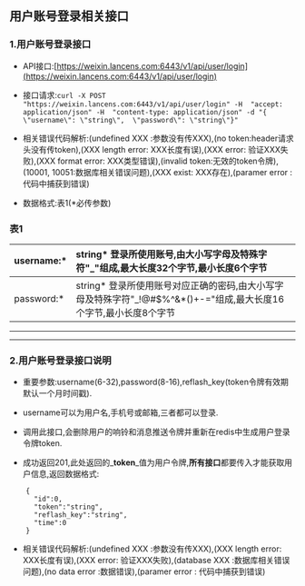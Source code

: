 ## 用户账号登录相关接口

### 1.用户账号登录接口

* API接口:[https://weixin.lancens.com:6443/v1/api/user/login](https://weixin.lancens.com:6443/v1/api/user/login)

* 接口请求:`curl -X POST "https://weixin.lancens.com:6443/v1/api/user/login" -H  "accept: application/json" -H  "content-type: application/json" -d "{  \"username\": \"string\",  \"password\": \"string\"}"`

* 相关错误代码解析:\(undefined XXX :参数没有传XXX\),\(no token:header请求头没有传token\),\(XXX length error: XXX长度有误\),\(XXX error: 验证XXX失败\),\(XXX format error: XXX类型错误\),\(invalid token:无效的token令牌\),\(10001, 10051:数据库相关错误问题\),\(XXX exist: XXX存在\),\(paramer error : 代码中捕获到错误\)

* 数据格式:表1\(\*必传参数\)

### 表1

| username:\* | string\* 登录所使用账号,由大小写字母及特殊字符"\_"组成,最大长度32个字节,最小长度6个字节 |
| :--- | :--- |
| password:\* | string\* 登录所使用账号对应正确的密码,由大小写字母及特殊字符"\_!@\#$%^&\*\(\)+-="组成,最大长度16个字节,最小长度8个字节 |

---

---

### 2.用户账号登录接口说明

* 重要参数:username\(6-32\),password\(8-16\),reflash\_key\(token令牌有效期默认一个月时间戳\).

* username可以为用户名,手机号或邮箱,三者都可以登录.

* 调用此接口,会删除用户的响铃和消息推送令牌并重新在redis中生成用户登录令牌token.

* 成功返回201,此处返回的_**token**_值为用户令牌,**所有接口**都要传入才能获取用户信息,返回数据格式:

```
    {
      "id":0,
      "token":"string",
      "reflash_key":"string",
      "time":0
    }
```

* 相关错误代码解析:\(undefined XXX :参数没有传XXX\),\(XXX length error: XXX长度有误\),\(XXX error: 验证XXX失败\),\(database XXX :数据库相关错误问题\),\(no data error :数据错误\),\(paramer error : 代码中捕获到错误\)



